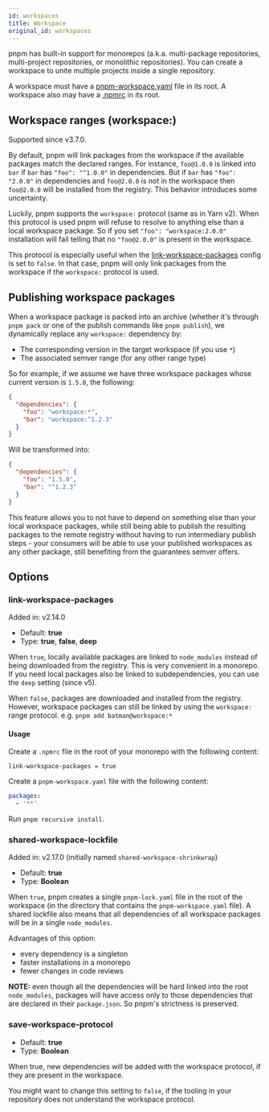 ```yaml
---
id: workspaces
title: Workspace
original_id: workspaces
---
```


pnpm has built-in support for monorepos (a.k.a. multi-package repositories,
multi-project repositories, or monolithic repositories). You can create a
workspace to unite multiple projects inside a single repository.

A workspace must have a [pnpm-workspace.yaml](pnpm-workspace_yaml) file in
its root. A workspace also may have a [.npmrc](npmrc) in its root.

## Workspace ranges (workspace:)

Supported since v3.7.0.

By default, pnpm will link packages from the workspace if the available packages match
the declared ranges. For instance, `foo@1.0.0` is linked into `bar` if `bar` has `"foo": "^1.0.0"` in dependencies.
But if `bar` has `"foo": "2.0.0"` in dependencies and `foo@2.0.0` is not in the workspace then
`foo@2.0.0` will be installed from the registry. This behavior introduces some uncertainty.

Luckily, pnpm supports the `workspace:` protocol (same as in Yarn v2). When this protocol is used pnpm will refuse
to resolve to anything else than a local workspace package. So if you set `"foo": "workspace:2.0.0"` installation
will fail telling that no `"foo@2.0.0"` is present in the workspace.

This protocol is especially useful when the [link-workspace-packages](#link-workspace-packages) config is set to `false`.
In that case, pnpm will only link packages from the workspace if the `workspace:` protocol is used.

##  Publishing workspace packages

When a workspace package is packed into an archive (whether it's through `pnpm pack` or one of the publish commands like `pnpm publish`), we dynamically replace any `workspace:` dependency by:

* The corresponding version in the target workspace (if you use `*`)
* The associated semver range (for any other range type)

So for example, if we assume we have three workspace packages whose current version is `1.5.0`, the following:

```json
{
  "dependencies": {
    "foo": "workspace:*",
    "bar": "workspace:^1.2.3"
  }
}
```

Will be transformed into:

```json
{
  "dependencies": {
    "foo": "1.5.0",
    "bar": "^1.2.3"
  }
}
```

This feature allows you to not have to depend on something else than your local workspace packages, while still being able to publish the resulting packages to the remote registry without having to run intermediary publish steps - your consumers will be able to use your published workspaces as any other package, still benefiting from the guarantees semver offers.

## Options

### link-workspace-packages

Added in: v2.14.0

* Default: **true**
* Type: **true**, **false**, **deep**

When `true`, locally available packages are linked to `node_modules` instead of being downloaded from the registry.
This is very convenient in a monorepo. If you need local packages also be linked to subdependencies, you can use the `deep` setting (since v5).

When `false`, packages are downloaded and installed from the registry. However, workspace packages can still be linked by using the `workspace:` range protocol. e.g. `pnpm add batman@workspace:*`

#### Usage

Create a `.npmrc` file in the root of your monorepo with the following content:

```
link-workspace-packages = true
```

Create a `pnpm-workspace.yaml` file with the following content:

```yaml
packages:
  - '**'
```

Run `pnpm recursive install`.

### shared-workspace-lockfile

Added in: v2.17.0 (initially named `shared-workspace-shrinkwrap`)

* Default: **true**
* Type: **Boolean**

When `true`, pnpm creates a single `pnpm-lock.yaml` file in the root of the workspace (in the directory that contains the `pnpm-workspace.yaml` file).
A shared lockfile also means that all dependencies of all workspace packages will be in a single `node_modules`.

Advantages of this option:

* every dependency is a singleton
* faster installations in a monorepo
* fewer changes in code reviews

**NOTE:** even though all the dependencies will be hard linked into the root `node_modules`, packages will have access only to those dependencies
that are declared in their `package.json`. So pnpm's strictness is preserved.

### save-workspace-protocol

* Default: **true**
* Type: **Boolean**

When true, new dependencies will be added with the workspace protocol, if they are present in the workspace.

You might want to change this setting to `false`, if the tooling in your repository does not understand the workspace protocol.
